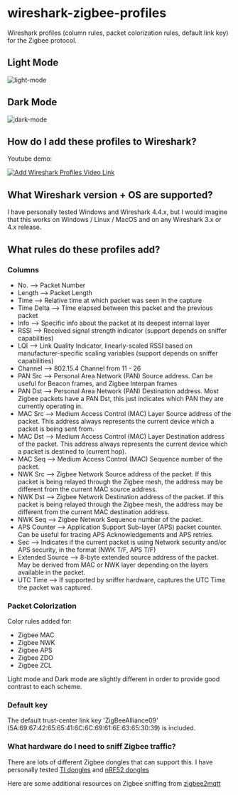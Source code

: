 # wireshark-zigbee-profiles
Wireshark profiles (column rules, packet colorization rules, default link key) for the Zigbee protocol.

## Light Mode

![light-mode](https://github.com/user-attachments/assets/87725e63-f6db-485c-83a1-6d9769d76383)

## Dark Mode

![dark-mode](https://github.com/user-attachments/assets/c958fed3-a275-487c-a9f4-24f78979b681)

## How do I add these profiles to Wireshark?

Youtube demo:

[![Add Wireshark Profiles Video Link](https://img.youtube.com/vi/MIKIllyMhKM/0.jpg)](https://www.youtube.com/watch?v=MIKIllyMhKM)

## What Wireshark version + OS are supported?

I have personally tested Windows and Wireshark 4.4.x, but I would imagine that this works on Windows / Linux / MacOS and on any Wireshark 3.x or 4.x release.

## What rules do these profiles add?

### Columns
* No. --> Packet Number
* Length --> Packet Length
* Time --> Relative time at which packet was seen in the capture
* Time Delta --> Time elapsed between this packet and the previous packet
* Info --> Specific info about the packet at its deepest internal layer
* RSSI --> Received signal strength indicator (support depends on sniffer capabilities)
* LQI --> Link Quality Indicator, linearly-scaled RSSI based on manufacturer-specific scaling variables (support depends on sniffer capabilities)
* Channel --> 802.15.4 Channel from 11 - 26
* PAN Src --> Personal Area Network (PAN) Source address. Can be useful for Beacon frames, and Zigbee Interpan frames
* PAN Dst --> Personal Area Network (PAN) Destination address. Most Zigbee packets have a PAN Dst, this just indicates which PAN they are currently operating in.
* MAC Src --> Medium Access Control (MAC) Layer Source address of the packet. This address always represents the current device which a packet is being sent from.
* MAC Dst --> Medium Access Control (MAC) Layer Destination address of the packet. This address always represents the current device which a packet is destined to (current hop).
* MAC Seq --> Medium Access Control (MAC) Sequence number of the packet.
* NWK Src --> Zigbee Network Source address of the packet. If this packet is being relayed through the Zigbee mesh, the address may be different from the current MAC source address.
* NWK Dst --> Zigbee Network Destination address of the packet. If this packet is being relayed through the Zigbee mesh, the address may be different from the current MAC destination address.
* NWK Seq --> Zigbee Network Sequence number of the packet.
* APS Counter --> Application Support Sub-layer (APS) packet counter. Can be useful for tracing APS Acknowledgements and APS retries.
* Sec --> Indicates if the current packet is using Network security and/or APS security, in the format (NWK T/F, APS T/F)
* Extended Source --> 8-byte extended source address of the packet. May be derived from MAC or NWK layer depending on the layers available in the packet.
* UTC Time --> If supported by sniffer hardware, captures the UTC Time the packet was captured.

### Packet Colorization

Color rules added for:
* Zigbee MAC
* Zigbee NWK
* Zigbee APS
* Zigbee ZDO
* Zigbee ZCL

Light mode and Dark mode are slightly different in order to provide good contrast to each scheme.

### Default key

The default trust-center link key 'ZigBeeAlliance09' (5A:69:67:42:65:65:41:6C:6C:69:61:6E:63:65:30:39) is included.

### What hardware do I need to sniff Zigbee traffic?

There are lots of different Zigbee dongles that can support this. I have personally tested [TI dongles](https://e2e.ti.com/support/wireless-connectivity/zigbee-thread-group/zigbee-and-thread/f/zigbee-thread-forum/699648/faq-zigbee-packet-sniffing-solutions) and [nRF52 dongles](https://docs.nordicsemi.com/bundle/ug_sniffer_802154/page/UG/sniffer_802154/intro_802154.html)

Here are some additional resources on Zigbee sniffing from [zigbee2mqtt](https://www.zigbee2mqtt.io/advanced/zigbee/04_sniff_zigbee_traffic.html)
